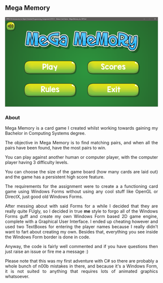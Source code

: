
<div align="justify">

## Mega Memory

![ScreenShot](screenshot.png)

### About

Mega Memory is a card game I created whilst working towards gaining my Bachelor in Computing Systems degree.

The objective in Mega Memory is to find matching pairs, and when all the pairs have been found, have the most pairs to win.

You can play against another human or computer player, with the computer player having 3 difficulty levels.

You can choose the size of the game board (how many cards are laid out) and the game has a persistent high score feature.

The requirements for the assignment were to create a a functioning card game using Windows Forms without using any cool stuff like OpenGL or DirectX, just good old Windows Forms.

After messing about with said Forms for a while I decided that they are really quite FUgly, so I decided in true **me** style to forgo all of the Windows Forms guff and create my own Windows Form based 2D game engine, complete with a Graphical User Interface. I ended up cheating however and used two TextBoxes for entering the player names because I really didn't want to fart about creating my own. Besides that, everything you see inside the Windows Form border is done in code.

Anyway, the code is fairly well commented and if you have questions then just raise an issue or fire me a message :)

Please note that this was my first adventure with C# so there are probably a whole bunch of n00b mistakes in there, and because it's a Windows Form, it is not suited to anything that requires lots of animated graphics whatsoever.
